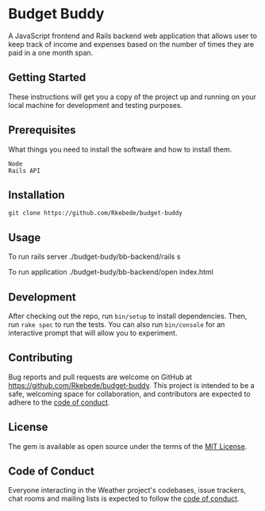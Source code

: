 # Budget Buddy

A JavaScript frontend and Rails backend web application that allows user to keep track of income and expenses based on the number of times they are paid in a one month span. 

## Getting Started
These instructions will get you a copy of the project up and running on your local machine for development and testing purposes. 

## Prerequisites

What things you need to install the software and how to install them.

    Node
    Rails API

## Installation
    
    
    git clone https://github.com/Rkebede/budget-buddy


## Usage

To run rails server
      ./budget-budy/bb-backend/rails s 

To run application 
    ./budget-budy/bb-backend/open index.html

## Development

After checking out the repo, run `bin/setup` to install dependencies. Then, run `rake spec` to run the tests. You can also run `bin/console` for an interactive prompt that will allow you to experiment.

## Contributing

Bug reports and pull requests are welcome on GitHub at https://github.com/Rkebede/budget-buddy. This project is intended to be a safe, welcoming space for collaboration, and contributors are expected to adhere to the [code of conduct](https://github.com/Rkebede/budget-buddy/CODE_OF_CONDUCT.md).

## License

The gem is available as open source under the terms of the [MIT License](https://opensource.org/licenses/MIT).

## Code of Conduct

Everyone interacting in the Weather project's codebases, issue trackers, chat rooms and mailing lists is expected to follow the [code of conduct](https://github.com/Rkebede/weather/blob/master/CODE_OF_CONDUCT.md).
